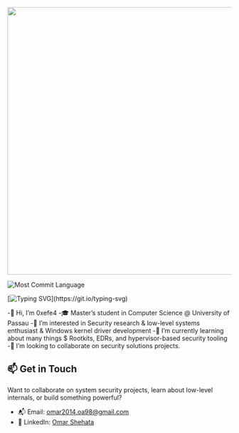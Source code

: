 <p align="center">
  <img src="./tenor.gif" width="600"/>
</p>

<!-- 📈 Most Commit Language (Theme: gruvbox_light) -->
![Most Commit Language](http://github-profile-summary-cards.vercel.app/api/cards/most-commit-language?username=OmarShehata11&theme=gruvbox_light)


[![Typing SVG](https://readme-typing-svg.herokuapp.com?font=Press+Start+2P&size=13&pause=1000&color=27C9F7&center=true&vCenter=true&random=true&width=435&lines=Low-level+isn%E2%80%99t+low+effort+%E2%80%94+it%E2%80%99s+precision+engineering.)](https://git.io/typing-svg)


-👋 Hi, I’m 0xefe4
-🎓 Master’s student in Computer Science @ University of Passau
-👀 I’m interested in Security research & low-level systems enthusiast & Windows kernel driver development
-🌱 I’m currently learning about many things $ Rootkits, EDRs, and hypervisor-based security tooling
-💞️ I’m looking to collaborate on security solutions projects.

## 📫 Get in Touch
Want to collaborate on system security projects, learn about low-level internals, or build something powerful?

- 📬 Email: [omar2014.oa98@gmail.com](mailto:omar2014.oa98@gmail.com)  
- 💼 LinkedIn: [Omar Shehata](https://linkedin.com/in/efe4)  
